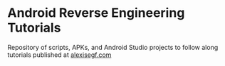 # Android Reverse Engineering Tutorials

Repository of scripts, APKs, and Android Studio projects to follow along tutorials published at [alexisegf.com](https://alexisegf.com)